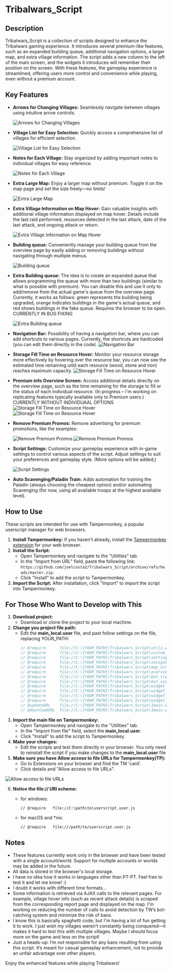 # Tribalwars_Script

## Description

Tribalwars_Script is a collection of scripts designed to enhance the Tribalwars gaming experience. It introduces several premium-like features, such as an expanded building queue, additional navigation options, a larger map, and extra village information. The script adds a new column to the left of the main screen, and the widgets it introduces will remember their position on the screen. With these features, the gameplay experience is streamlined, offering users more control and convenience while playing, even without a premium account.

## Key Features

- **Arrows for Changing Villages:** Seamlessly navigate between villages using intuitive arrow controls.
  
  ![Arrows for Changing Villages](img/navigationArrows.png)

- **Village List for Easy Selection:** Quickly access a comprehensive list of villages for efficient selection.
  
  ![Village List for Easy Selection](img/villageList.png)

- **Notes for Each Village:** Stay organized by adding important notes to individual villages for easy reference.
  
  ![Notes for Each Village](img/notepad.png)

- **Extra Large Map:** Enjoy a larger map without premium. Toggle it on the map page and set the size freely—no limits!
  
  ![Extra Large Map](img/largeMap.png)

- **Extra Village Information on Map Hover:** Gain valuable insights with additional village information displayed on map hover. Details include the last raid performed, resources detected in the last attack, date of the last attack, and ongoing attack or return.
  
  ![Extra Village Information on Map Hover](img/mapVillageHoverExtraInfo.png)

- **Building queue:** Conveniently manage your building queue from the overview page by easily adding or removing buildings without navigating through multiple menus.
  
  ![Building queue](img/extraBuildQueue0.png)

- **Extra Building queue:** The idea is to create an expanded queue that allows programming the queue with more than two buildings (similar to what is possible with premium). You can disable this and use it only to add/remove from the actual game's queue from the overview page.
Currently, it works as follows: green represents the building being upgraded, orange indicates buildings in the game's actual queue, and red shows buildings in the fake queue. Requires the browser to be open. CURRENTLY IN BUG FIXING
  
  ![Extra Building queue](img/extraBuildQueue2.png)

- **Navigation Bar:** Possibility of having a navigation bar, where you can add shortcuts to various pages. Currently, the shortcuts are hardcoded (you can edit them directly in the code).
  ![Navigation Bar](img/navigationBar.png)

- **Storage Fill Time on Resource Hover:** Monitor your resource storage more effectively by hovering over the resource bar, you can now see the estimated time remaining until each resource (wood, stone and iron) reaches maximum capacity. 
  ![Storage Fill Time on Resource Hover](img/ressourceFullHover.png)

- **Premium info Overview Screen:** Access additional details directly on the overview page, such as the time remaining for the storage to fill or the status of each individual resource. (In progress – i'm working on replicating features typically available only to Premium users.) CURRENTLY WITHOUT INDIVIDUAAL OPTIONS
  ![Storage Fill Time on Resource Hover](img/overviewExtraInfo.png)
  ![Storage Fill Time on Resource Hover](img/overviewExtraInfo2.png)

- **Remove Premium Promos:** Remove advertising for premium promotions, like the examples:
  
  ![Remove Premium Promos](img/premium_promo.png)
  ![Remove Premium Promos](img/premium_promo2.png)

- **Script Settings:** Customize your gameplay experience with in-game settings to control various aspects of the script. Adjust settings to suit your preferences and gameplay style. (More options will be added;)
  
  ![Script Settings](img/scriptSettings.png)

- **Auto Scavenging/Paladin Train:** Adds automation for training the Paladin (always choosing the cheapest option) and/or automating Scavenging (for now, using all available troops at the highest available level).

## How to Use

These scripts are intended for use with Tampermonkey, a popular userscript manager for web browsers.

1. **Install Tampermonkey:** If you haven't already, install the [Tampermonkey extension](https://www.tampermonkey.net/) for your web browser.
2. **Install the Script:**
   - Open Tampermonkey and navigate to the "Utilities" tab.
   - In the "Import from URL" field, paste the following link: `https://github.com/joelcosta2/Tribalwars_Script/archive/refs/heads/master.zip`.
   - Click "Install" to add the script to Tampermonkey.
3. **Import the Script:** After installation, click "Import" to import the script into Tampermonkey.

## For Those Who Want to Develop with This
1. **Download project:**
   - Download or clone the project to your local machine.
2. **Change you project file path:**
   - Edit the **main_local.user** file, and past follow settings on the file, replacing YOUR_PATH:
        ```javascript
      // @require      file://C:\{YOUR_PATH}\Tribalwars_Script\utils.user.js
      // @require      file://C:\{YOUR_PATH}\Tribalwars_Script\custom_css.user.js
      // @require      file://C:\{YOUR_PATH}\Tribalwars_Script\settings_script.user.js
      // @require      file://C:\{YOUR_PATH}\Tribalwars_Script\navigationArrows_script.user.js
      // @require      file://C:\{YOUR_PATH}\Tribalwars_Script\map_script.user.js
      // @require      file://C:\{YOUR_PATH}\Tribalwars_Script\overviewPremiumInfo.user.js
      // @require      file://C:\{YOUR_PATH}\Tribalwars_Script\bot_trainerPaladin.user.js
      // @require      file://C:\{YOUR_PATH}\Tribalwars_Script\bot_scavenging.user.js
      // @require      file://C:\{YOUR_PATH}\Tribalwars_Script\widget_villageList.user.js
      // @require      file://C:\{YOUR_PATH}\Tribalwars_Script\widget_notepad.user.js
      // @require      file://C:\{YOUR_PATH}\Tribalwars_Script\widget_extraBuildQueue.user.js
      // @require      file://C:\{YOUR_PATH}\Tribalwars_Script\widget_recruitTroops.user.js
      // @updateURL    file://C:\{YOUR_PATH}\Tribalwars_Script\1main.user.js
      // @downloadURL  file://C:\{YOUR_PATH}\Tribalwars_Script\1main.user.js

   
3. **Import the main file on Tampermonkey:**
   - Open Tampermonkey and navigate to the "Utilities" tab.
   - In the "Import from file" field, select the **main_local.user**.
   - Click "Install" to add the script to Tampermonkey.
4. **Make your changes:**
   - Edit the scripts and test them directly in your browser. You only need to reinstall the script if you make changes to the **main_local.user** file
5. **Make sure you have Allow access to file URLs for Tampermonkey(TP):**
   - Go to Extensions on your browser and find the TM 'card'.
   - Click details and "Allow access to file URLs".
   
  ![Allow access to file URLs](img/dkHgL.png)

6. **Notice the file:// URI scheme:**
      - for windows:

            // @require   file://C:\path\to\userscript.user.js

      - for macOS and *nix:

            // @require   file:///path/to/userscript.user.js

## Notes

- These features currently work only in the browser and have been tested with a single account/world. Support for multiple accounts or worlds may be added in the future.
- All data is stored in the browser's local storage.
- I have no idea how it works in languages other than PT-PT. Feel free to test it and let me know! :)
- I doubt it works with different time formats...
- Some information is retrieved via AJAX calls to the relevant pages. For example, village hover info (such as recent attack details) is scraped from the corresponding report page and displayed on the map. I'm working on reducing the number of calls to avoid detection by TW’s bot-catching system and minimize the risk of bans.
- I know this is basically spaghetti code, but I'm having a lot of fun getting it to work. I just wish my villages weren’t constantly being conquered—it makes it hard to test this with multiple villages. Maybe I should focus more on the game and less on the script!
- Just a heads-up: I’m not responsible for any bans resulting from using this script. It’s meant for casual gameplay enhancement, not to provide an unfair advantage over other players.

Enjoy the enhanced features while playing Tribalwars!
